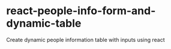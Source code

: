 # react-people-info-form-and-dynamic-table
Create dynamic people information table with inputs using react
